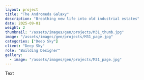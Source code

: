 ```yaml
---
layout: project
title: "The Andromeda Galaxy"
description: "Breathing new life into old industrial estates"
date: 2025-09-01
weight: 2
thumbnail: "/assets/images/gen/projects/M31_thumb.jpg"
image: "/assets/images/gen/projects/M31_page.jpg"
categories: ["Deep Sky"]
client: "Deep Sky"
role: "Building Designer"
gallery:
  - image: "/assets/images/gen/projects/M31_page.jpg"
---
```


Text
